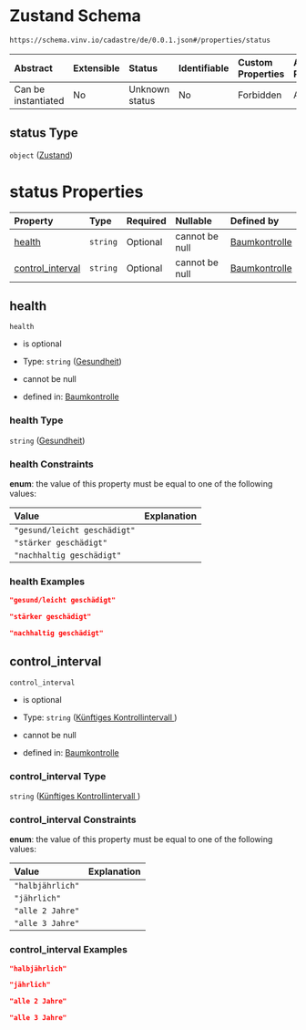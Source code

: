 # Zustand Schema

```txt
https://schema.vinv.io/cadastre/de/0.0.1.json#/properties/status
```



| Abstract            | Extensible | Status         | Identifiable | Custom Properties | Additional Properties | Access Restrictions | Defined In                                                                                                                 |
| :------------------ | :--------- | :------------- | :----------- | :---------------- | :-------------------- | :------------------ | :------------------------------------------------------------------------------------------------------------------------- |
| Can be instantiated | No         | Unknown status | No           | Forbidden         | Allowed               | none                | [dereferenced.doc.json\*](../../../../../../vinv-schemas/vinv-tree/out/0.0.1/dereferenced.doc.json "open original schema") |

## status Type

`object` ([Zustand](dereferenced-properties-zustand.md))

# status Properties

| Property                                 | Type     | Required | Nullable       | Defined by                                                                                                                                                                                  |
| :--------------------------------------- | :------- | :------- | :------------- | :------------------------------------------------------------------------------------------------------------------------------------------------------------------------------------------ |
| [health](#health)                        | `string` | Optional | cannot be null | [Baumkontrolle](dereferenced-properties-zustand-properties-gesundheit.md "https://schema.vinv.io/cadastre/de/0.0.1.json#/properties/status/properties/health")                              |
| [control\_interval ](#control_interval-) | `string` | Optional | cannot be null | [Baumkontrolle](dereferenced-properties-zustand-properties-künftiges-kontrollintervall-.md "https://schema.vinv.io/cadastre/de/0.0.1.json#/properties/status/properties/control_interval ") |

## health



`health`

*   is optional

*   Type: `string` ([Gesundheit](dereferenced-properties-zustand-properties-gesundheit.md))

*   cannot be null

*   defined in: [Baumkontrolle](dereferenced-properties-zustand-properties-gesundheit.md "https://schema.vinv.io/cadastre/de/0.0.1.json#/properties/status/properties/health")

### health Type

`string` ([Gesundheit](dereferenced-properties-zustand-properties-gesundheit.md))

### health Constraints

**enum**: the value of this property must be equal to one of the following values:

| Value                        | Explanation |
| :--------------------------- | :---------- |
| `"gesund/leicht geschädigt"` |             |
| `"stärker geschädigt"`       |             |
| `"nachhaltig geschädigt"`    |             |

### health Examples

```json
"gesund/leicht geschädigt"
```

```json
"stärker geschädigt"
```

```json
"nachhaltig geschädigt"
```

## control\_interval&#x20;



`control_interval `

*   is optional

*   Type: `string` ([Künftiges Kontrollintervall ](dereferenced-properties-zustand-properties-künftiges-kontrollintervall-.md))

*   cannot be null

*   defined in: [Baumkontrolle](dereferenced-properties-zustand-properties-künftiges-kontrollintervall-.md "https://schema.vinv.io/cadastre/de/0.0.1.json#/properties/status/properties/control_interval ")

### control\_interval  Type

`string` ([Künftiges Kontrollintervall ](dereferenced-properties-zustand-properties-künftiges-kontrollintervall-.md))

### control\_interval  Constraints

**enum**: the value of this property must be equal to one of the following values:

| Value            | Explanation |
| :--------------- | :---------- |
| `"halbjährlich"` |             |
| `"jährlich"`     |             |
| `"alle 2 Jahre"` |             |
| `"alle 3 Jahre"` |             |

### control\_interval  Examples

```json
"halbjährlich"
```

```json
"jährlich"
```

```json
"alle 2 Jahre"
```

```json
"alle 3 Jahre"
```
